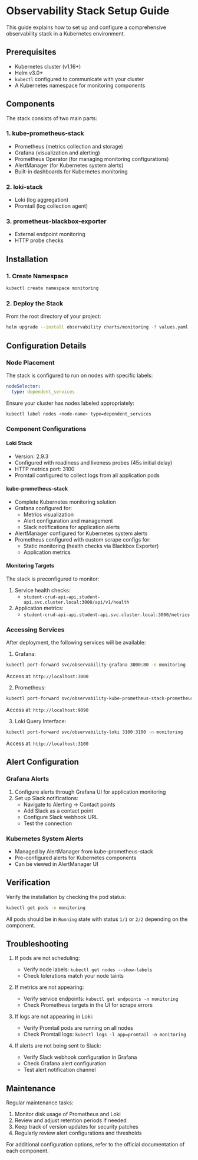 # Observability Stack Setup Guide

This guide explains how to set up and configure a comprehensive observability stack in a Kubernetes environment.

## Prerequisites

- Kubernetes cluster (v1.16+)
- Helm v3.0+
- `kubectl` configured to communicate with your cluster
- A Kubernetes namespace for monitoring components

## Components

The stack consists of two main parts:

### 1. kube-prometheus-stack
- Prometheus (metrics collection and storage)
- Grafana (visualization and alerting)
- Prometheus Operator (for managing monitoring configurations)
- AlertManager (for Kubernetes system alerts)
- Built-in dashboards for Kubernetes monitoring

### 2. loki-stack
- Loki (log aggregation)
- Promtail (log collection agent)

### 3. prometheus-blackbox-exporter
- External endpoint monitoring
- HTTP probe checks

## Installation

### 1. Create Namespace

```bash
kubectl create namespace monitoring
```

### 2. Deploy the Stack

From the root directory of your project:

```bash
helm upgrade --install observability charts/monitoring -f values.yaml -n monitoring
```

## Configuration Details

### Node Placement

The stack is configured to run on nodes with specific labels:

```yaml
nodeSelector:
  type: dependent_services
```

Ensure your cluster has nodes labeled appropriately:

```bash
kubectl label nodes <node-name> type=dependent_services
```

### Component Configurations

#### Loki Stack
- Version: 2.9.3
- Configured with readiness and liveness probes (45s initial delay)
- HTTP metrics port: 3100
- Promtail configured to collect logs from all application pods

#### kube-prometheus-stack
- Complete Kubernetes monitoring solution
- Grafana configured for:
  - Metrics visualization
  - Alert configuration and management
  - Slack notifications for application alerts
- AlertManager configured for Kubernetes system alerts
- Prometheus configured with custom scrape configs for:
  - Static monitoring (health checks via Blackbox Exporter)
  - Application metrics

#### Monitoring Targets

The stack is preconfigured to monitor:
1. Service health checks:
   - `student-crud-api-api.student-api.svc.cluster.local:3000/api/v1/health`
2. Application metrics:
   - `student-crud-api-api.student-api.svc.cluster.local:3000/metrics`

### Accessing Services

After deployment, the following services will be available:

1. Grafana:
```bash
kubectl port-forward svc/observability-grafana 3000:80 -n monitoring
```
Access at: `http://localhost:3000`

2. Prometheus:
```bash
kubectl port-forward svc/observability-kube-prometheus-stack-prometheus 9090:9090 -n monitoring
```
Access at: `http://localhost:9090`

3. Loki Query Interface:
```bash
kubectl port-forward svc/observability-loki 3100:3100 -n monitoring
```
Access at: `http://localhost:3100`

## Alert Configuration

### Grafana Alerts
1. Configure alerts through Grafana UI for application monitoring
2. Set up Slack notifications:
   - Navigate to Alerting → Contact points
   - Add Slack as a contact point
   - Configure Slack webhook URL
   - Test the connection

### Kubernetes System Alerts
- Managed by AlertManager from kube-prometheus-stack
- Pre-configured alerts for Kubernetes components
- Can be viewed in AlertManager UI

## Verification

Verify the installation by checking the pod status:

```bash
kubectl get pods -n monitoring
```

All pods should be in `Running` state with status `1/1` or `2/2` depending on the component.

## Troubleshooting

1. If pods are not scheduling:
   - Verify node labels: `kubectl get nodes --show-labels`
   - Check tolerations match your node taints

2. If metrics are not appearing:
   - Verify service endpoints: `kubectl get endpoints -n monitoring`
   - Check Prometheus targets in the UI for scrape errors

3. If logs are not appearing in Loki:
   - Verify Promtail pods are running on all nodes
   - Check Promtail logs: `kubectl logs -l app=promtail -n monitoring`

4. If alerts are not being sent to Slack:
   - Verify Slack webhook configuration in Grafana
   - Check Grafana alert configuration
   - Test alert notification channel

## Maintenance

Regular maintenance tasks:

1. Monitor disk usage of Prometheus and Loki
2. Review and adjust retention periods if needed
3. Keep track of version updates for security patches
4. Regularly review alert configurations and thresholds

For additional configuration options, refer to the official documentation of each component.
